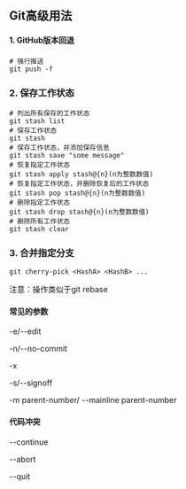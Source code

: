 ## Git高级用法

#### 1. GitHub版本回退

```shell
# 强行推送
git push -f 
```

### 2. 保存工作状态

```shell
# 列出所有保存的工作状态
git stash list
# 保存工作状态
git stash
# 保存工作状态，并添加保存信息
git stash save "some message"
# 恢复指定工作状态
git stash apply stash@{n}(n为整数数值)
# 恢复指定工作状态，并删除恢复后的工作状态
git stash pop stash@{n}(n为整数数值)
# 删除指定工作状态
git stash drop stash@{n}(n为整数数值)
# 删除所有工作状态
git stash clear
```

### 3. 合并指定分支

```
git cherry-pick <HashA> <HashB> ...
```

注意：操作类似于git rebase

#### 常见的参数

 -e/--edit

-n/--no-commit

-x

-s/--signoff

-m parent-number/ --mainline parent-number

#### 代码冲突

--continue

--abort

--quit

